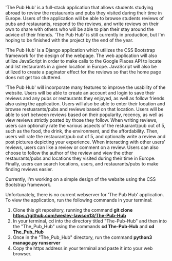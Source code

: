 'The Pub Hub' is a full-stack application that allows students studying abroad to review the restaurants and pubs they visited during their time in Europe.
Users of the application will be able to browse students reviews of pubs and restaurants, respond to the reviews, and write reviews on their own to share
with others who will be able to plan their stay around the advice of their friends. 'The Pub Hub' is still currently in production, but I'm hoping to be finished
with the project by the end of the year.

'The Pub Hub' is a Django application which utilizes the CSS Bootstrap framework for the design of the webpage. The web application will also utilize JavaScript in 
order to make calls to the Google Places API to locate and list restaurants in a given location in Europe. JavaScript will also be utilized to create a paginator effect
for the reviews so that the home page does not get too cluttered. 

'The Pub Hub' will incorporate many features to improve the usability of the website. Users will be able to create an account and login to save their reviews and any pubs
or restaurants they enjoyed, as well as follow friends also using the application. Users will also be able to enter their location and browse restuarants/pubs and reviews
based on that location. Users will be able to sort between reviews based on their popularity, recency, as well as view reviews strictly posted by those they follow. When
writing reviews, users can optionally rate the various aspects of the restuarant/pub out of 5, such as the food, the drink, the environment, and the affordability. Then, 
users will rate the restaurant/pub out of 5, and optionally write a review and post pictures depicting your experience. When interacting with other users' reviews, users
can like a review or comment on a review. Users can also choose to follow the author of the review and view the other restaurants/pubs and locations they visited during
their time in Europe. Finally, users can search locations, users, and restaurants/pubs to make finding reviews easier. 

Currently, I'm working on a simple design of the website using the CSS Bootstrap framework. 

Unfortunately, there is no current webserver for 'The Pub Hub' application. To view the application, run the following commands in your terminal:
  1. Clone this git repository, running  the command **git clone https://github.com/wesley-lawson13/The-Pub-Hub**
  2. In your terminal, cd into the directory titled "The-Pub-Hub" and then into the "The_Pub_Hub" using the commands **cd The-Pub-Hub** and **cd The_Pub_Hub**
  3. Once in the "The_Pub_Hub" directory, run the command **python3 manage.py runserver**
  4. Copy the https address in your terminal and paste it into your web browser. 
